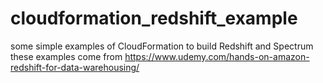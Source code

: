 # cloudformation_redshift_example
some simple examples of CloudFormation to build Redshift and Spectrum 
these examples come from https://www.udemy.com/hands-on-amazon-redshift-for-data-warehousing/


